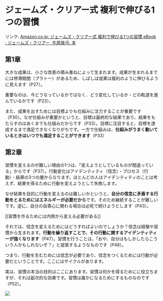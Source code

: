 # ジェームズ・クリアー式 複利で伸びる1つの習慣

リンク: [Amazon.co.jp: ジェームズ・クリアー式 複利で伸びる1つの習慣 eBook : ジェームズ・クリアー, 牛原眞弓: 本](https://www.amazon.co.jp/dp/B07YY2WV6K/ref=dp-kindle-redirect?_encoding=UTF8&btkr=1)

## 第1章

大きな成果は、小さな改善の積み重ねによって生まれます。成果が生まれるまでには停滞期間（プラトー）があるため、しばしば成果は複利のように伸びるように見えます（P27）。

重要なのは、今どうなっているかではなく、どう変化しているか・どの軌道を進んでいるかです（P23）。

また、成果を出すためには目標よりも仕組みに注力することが重要です（P30）。なぜ仕組みが重要かというと、目標は最終的な結果であり、結果をもたらすのはあくまでも仕組みだからです（P33）。目標に注目すると、目標を達成するまで満足できなくなりがちです。一方で仕組みは、**仕組みがうまく動いているときはいつでも満足することができます**（P33）

## 第2章

習慣を変えるのが難しい理由の1つは、「変えようとしているものが間違っている」からです（P37）。行動変化はアイデンティティ（信念）・プロセス（行動）・結果の3つの層からなります。ほとんどの人はアイデンティティのことは考えず、結果を得るために行動を変えようとして失敗します。

なぜ結果を目的に行動を変えるのは難しいかというと、**自分の信念に矛盾する行動をとるためにはエネルギーが必要だから**です。そのため継続することが難しいです。逆に、自分の自尊心に関わる場合は必死で続けようとします（P43）。

[[習慣を作るためには内側から変える必要がある]]

それでは、信念を変えるためにはどうすればよいのでしょうか？信念は経験や習慣から生まれます。**行動を繰り返すことで、その行動に関するアイデンティティーが強くなります**（P47）。習慣を行うことは、「おや、自分はもしかしたらこういう人かもしれないぞ？」と提案するようなものです（P48）。

つまり、行動を生むためには信念が必要であり、信念をつくるためには行動が必要だということです。ここにはサイクルがあります。

実は、習慣の本当の目的はここにあります。習慣は何かを得るためにに役立ちますが、それは副次的な効果です。習慣は誰かになるためにするものなのです（P52）。

![](https://i.gyazo.com/9b28cf69d121cfbb7a35ff7634769b47.png)